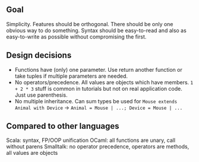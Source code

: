 ## Goal
Simplicity. Features should be orthogonal. There should be only one obvious way to do something. Syntax should be easy-to-read and also as easy-to-write as possible without compromising the first.


## Design decisions

- Functions have (only) one parameter. Use return another function or take tuples if multiple parameters are needed.
- No operators/precedence. All values are objects which have members. `1 + 2 * 3` stuff is common in tutorials but not on real application code. Just use parenthesis.
- No multiple inheritance. Can sum types be used for `Mouse extends Animal with Device` -> `Animal = Mouse | ...; Device = Mouse | ...`


## Compared to other languages

Scala: syntax, FP/OOP unification
OCaml: all functions are unary, call without parens
Smalltalk: no operator precedence, operators are methods, all values are objects
